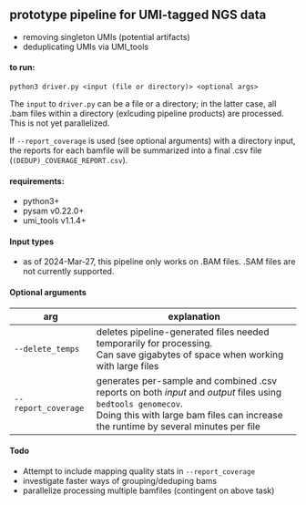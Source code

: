 ## prototype pipeline for UMI-tagged NGS data

- removing singleton UMIs (potential artifacts)
- deduplicating UMIs via UMI_tools 

#### to run: 
<!-- `python3.11 <parent dir of uclean.py>/uclean.py <path_of_input.bam>` -->
`python3 driver.py <input (file or directory)> <optional args>`

The `input` to `driver.py` can be a file or a directory; in the latter case, all .bam files within a directory (exlcuding pipeline products) are processed. This is not yet parallelized. 

If `--report_coverage` is used (see optional arguments) with a directory input, the reports for each bamfile will be summarized into a final .csv file (`(DEDUP)_COVERAGE_REPORT.csv`). 

#### requirements: 
- python3+
- pysam v0.22.0+ 
- umi_tools v1.1.4+

#### Input types 

- as of 2024-Mar-27, this pipeline only works on .BAM files. .SAM files are not currently supported. 

#### Optional arguments
| arg | explanation | 
| --- | --- | 
| `--delete_temps` | deletes pipeline-generated files needed temporarily for processing.<br>Can save gigabytes of space when working with large files |
| `--report_coverage` | generates per-sample and combined .csv reports on both *input* and *output* files using `bedtools genomecov`.<br>Doing this with large bam files can increase the runtime by several minutes per file | 

#### Todo
- Attempt to include mapping quality stats in `--report_coverage`
- investigate faster ways of grouping/deduping bams
- parallelize processing multiple bamfiles (contingent on above task)
